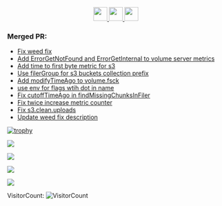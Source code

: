 


<div align="center">
        <a href="https://www.linkedin.com/in/smss/">
            <img src="https://cdn-icons-png.flaticon.com/512/145/145807.png" width=32/>
        </a>
        <a href="https://t.me/DemoIisher">
            <img src="https://upload.wikimedia.org/wikipedia/commons/thumb/8/82/Telegram_logo.svg/2048px-Telegram_logo.svg.png" width=32>
        </a>
        <a href="https://codeforces.com/profile/ThePilgrim">
            <img src="https://cdn.iconscout.com/icon/free/png-256/code-forces-3629285-3031869.png" width=32>
        </a>
</div>

### Merged PR:
- [Fix weed fix](https://github.com/seaweedfs/seaweedfs/pull/5020)
- [Add ErrorGetNotFound and ErrorGetInternal to volume server metrics](https://github.com/seaweedfs/seaweedfs/pull/4960)
- [Add time to first byte metric for s3](https://github.com/seaweedfs/seaweedfs/pull/4768)
- [Use filerGroup for s3 buckets collection prefix](https://github.com/seaweedfs/seaweedfs/pull/4465)
- [Add modifyTimeAgo to volume.fsck](https://github.com/seaweedfs/seaweedfs/pull/5133)
- [use env for flags wtih dot in name](https://github.com/seaweedfs/seaweedfs/pull/4415)
- [Fix cutoffTimeAgo in findMissingChunksInFiler](https://github.com/seaweedfs/seaweedfs/pull/5132)
- [Fix twice increase metric counter](https://github.com/seaweedfs/seaweedfs/pull/4961)
- [Fix s3.clean.uploads](https://github.com/seaweedfs/seaweedfs/pull/4766)
- [Update weed fix description](https://github.com/seaweedfs/seaweedfs/pull/4745)

[![trophy](https://github-profile-trophy.vercel.app/?username=Smss4&no-bg=true)](https://github.com/ryo-ma/github-profile-trophy)

![](https://github-readme-stats.vercel.app/api?username=SmsS4&show_icons=true&count_private=true&theme=darcula&hide_border=true&bg_color=00000000)

![](https://github-readme-streak-stats.herokuapp.com/?user=SmsS4&theme=darcula&hide_border=true&background=FFFFFF00)

![](https://github-readme-stats.vercel.app/api/top-langs/?username=smss4&layout=compact&langs_count=10&hide=css,javascript&hide_border=true&bg_color=00000000&theme=darcula)

![](https://raw.githubusercontent.com/JoeyBling/JoeyBling/master/pic/pusheencode.gif)



VisitorCount:
![VisitorCount](https://profile-counter.glitch.me/SmsS4/count.svg)
